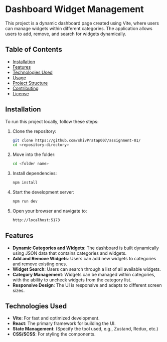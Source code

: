 # Dashboard Widget Management

This project is a dynamic dashboard page created using Vite, where users can manage widgets within different categories. The application allows users to add, remove, and search for widgets dynamically.

## Table of Contents
- [Installation](#installation)
- [Features](#features)
- [Technologies Used](#technologies-used)
- [Usage](#usage)
- [Project Structure](#project-structure)
- [Contributing](#contributing)
- [License](#license)

## Installation

To run this project locally, follow these steps:

1. Clone the repository:
   ```bash
   git clone https://github.com/shivPratap007/assignment-01/
   cd <repository-directory>
2. Move into the folder:
   ```bash
   cd <folder name>
2. Install dependencies:
   ```bash
   npm install
3. Start the development server:
   ```bash
   npm run dev
4. Open your browser and navigate to:
   ```bash
   http://localhost:5173

## Features

- **Dynamic Categories and Widgets**: The dashboard is built dynamically using JSON data that contains categories and widgets.
- **Add and Remove Widgets**: Users can add new widgets to categories and remove existing ones.
- **Widget Search**: Users can search through a list of all available widgets.
- **Category Management**: Widgets can be managed within categories, with the ability to uncheck widgets from the category list.
- **Responsive Design**: The UI is responsive and adapts to different screen sizes.

## Technologies Used

- **Vite**: For fast and optimized development.
- **React**: The primary framework for building the UI.
- **State Management**: (Specify the tool used, e.g., Zustand, Redux, etc.)
- **CSS/SCSS**: For styling the components.



